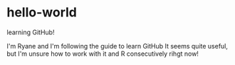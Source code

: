 # hello-world
learning GitHub!

I'm Ryane and I'm following the guide to learn GitHub
It seems quite useful, but I'm unsure how to work with it and R consecutively rihgt now!
